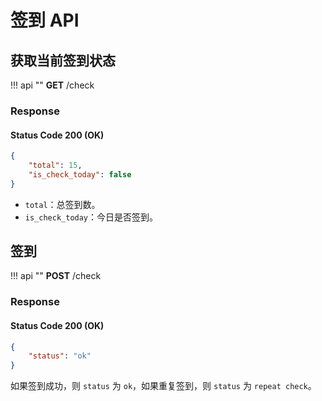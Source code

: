 # 签到 API

## 获取当前签到状态

!!! api ""
    **GET** /check
    
### Response

#### Status Code 200 (OK)

```json
{
    "total": 15,
    "is_check_today": false
}
```

* `total`：总签到数。
* `is_check_today`：今日是否签到。

## 签到

!!! api ""
    **POST** /check
    
### Response

#### Status Code 200 (OK)

```json
{
    "status": "ok"
}
```

如果签到成功，则 `status` 为 `ok`，如果重复签到，则 `status` 为 `repeat check`。


